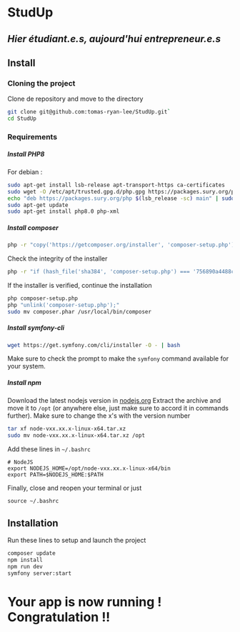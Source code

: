 # StudUp
## _Hier étudiant.e.s, aujourd'hui entrepreneur.e.s_


## Install

### Cloning the project

Clone de repository and move to the directory
```sh
git clone git@github.com:tomas-ryan-lee/StudUp.git`
cd StudUp
```

### Requirements

##### Install PHP8
For debian :
```sh
sudo apt-get install lsb-release apt-transport-https ca-certificates
sudo wget -O /etc/apt/trusted.gpg.d/php.gpg https://packages.sury.org/php/apt.gpg
echo "deb https://packages.sury.org/php $(lsb_release -sc) main" | sudo tree /etc/apt/sources.list.d/php.list
sudo apt-get update
sudo apt-get install php8.0 php-xml
```
##### Install composer

```sh
php -r "copy('https://getcomposer.org/installer', 'composer-setup.php');"
```
Check the integrity of the installer
```sh
php -r "if (hash_file('sha384', 'composer-setup.php') === '756890a4488ce9024fc62c56153228907f1545c228516cbf63f885e036d37e9a59d27d63f46af1d4d07ee0f76181c7d3') { echo 'Installer verified'; } else { echo 'Installer corrupt'; unlink('composer-setup.php'); } echo PHP_EOL;"
```
If the installer is verified, continue the installation
```sh
php composer-setup.php
php "unlink('composer-setup.php');"
sudo mv composer.phar /usr/local/bin/composer
```
##### Install symfony-cli
```sh
wget https://get.symfony.com/cli/installer -O - | bash
```
Make sure to check the prompt to make the `symfony` command available for your system.

##### Install npm
Download the latest nodejs version in [nodejs.org](https://nodejs.org/en)
Extract the archive and move it to `/opt` (or anywhere else, just make sure to accord it in commands further).
Make sure to change the x's with the version number
```sh
tar xf node-vxx.xx.x-linux-x64.tar.xz
sudo mv node-vxx.xx.x-linux-x64.tar.xz /opt
```
Add these lines in `~/.bashrc`
```
# NodeJS
export NODEJS_HOME=/opt/node-vxx.xx.x-linux-x64/bin
export PATH=$NODEJS_HOME:$PATH
```
Finally, close and reopen your terminal or just
```
source ~/.bashrc
```

## Installation

Run these lines to setup and launch the project
```sh
composer update
npm install
npm run dev
symfony server:start
```

# Your app is now running ! Congratulation !!
 
